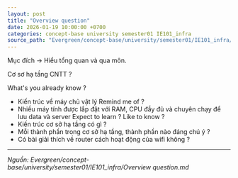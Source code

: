 ```yaml
---
layout: post
title: "Overview question"
date: 2026-01-19 10:00:00 +0700
categories: concept-base university semester01 IE101_infra
source_path: "Evergreen/concept-base/university/semester01/IE101_infra/Overview question.md"
---
```

Mục đích -> Hiểu tổng quan và qua môn.

Cơ sơ hạ tầng CNTT ?

What's you already know ?
+ Kiến trúc về máy chủ vật lý
Remind me of ?
+ Nhiều máy tính được lắp đặt với RAM, CPU đầy đủ và chuyên chạy để lưu data và server
Expect to learn ? Like to know ?
+ Kiến trúc cơ sở hạ tầng có gì ?
+ Mỗi thành phần trong cơ sở hạ tầng, thành phần nào đáng chú ý ?
+ Có bài giải thích về router cách hoạt động của wifi không ?

---
*Nguồn: Evergreen/concept-base/university/semester01/IE101_infra/Overview question.md*